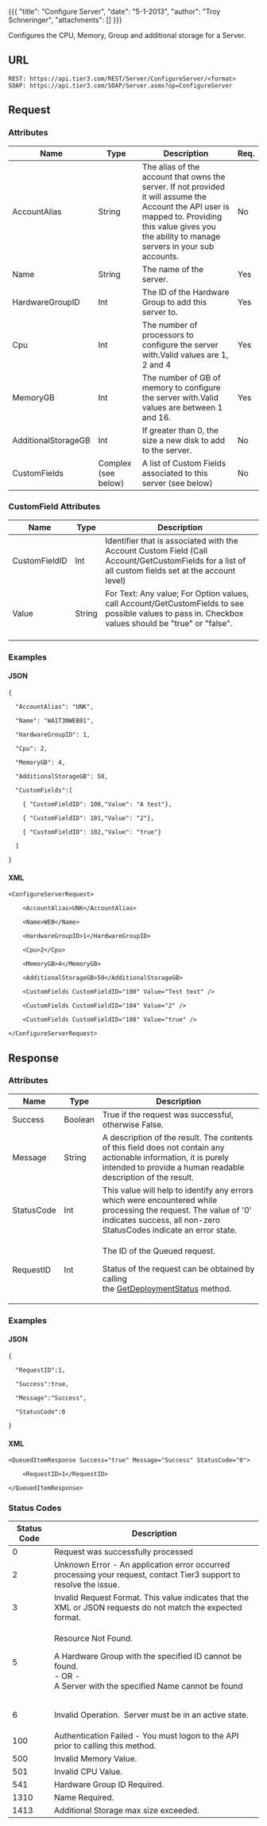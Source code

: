 {{{
  "title": "Configure Server",
  "date": "5-1-2013",
  "author": "Troy Schneringer",
  "attachments": []
}}}

Configures the CPU, Memory, Group and additional storage for a Server.

## URL

    REST: https://api.tier3.com/REST/Server/ConfigureServer/<format>
    SOAP: https://api.tier3.com/SOAP/Server.asmx?op=ConfigureServer

## Request

### Attributes
<table>
    <thead>
    <tr>
      <th>Name</th>
      <th>Type</th>
      <th>Description</th>
      <th>Req.</th>
    </tr>
  </thead>
  <tbody>
    <tr>
      <td>AccountAlias</td>
      <td>String</td>
      <td>The alias of the account that owns the server. If not provided it will assume the Account the API user is mapped to. Providing this value gives you the ability to manage servers in your sub accounts.</td>
      <td>No</td>
    </tr>
    <tr>
      <td>Name</td>
      <td>String</td>
      <td>The name of the server. &nbsp;</td>
      <td>Yes</td>
    </tr>
    <tr>
      <td>HardwareGroupID</td>
      <td>Int</td>
      <td>The ID of the Hardware Group to add this server to.</td>
      <td>Yes</td>
    </tr>
    <tr>
      <td>Cpu</td>
      <td>Int</td>
      <td>The number of processors to configure the server with.Valid values are 1, 2 and 4</td>
      <td>Yes</td>
    </tr>
    <tr>
      <td>MemoryGB</td>
      <td>Int</td>
      <td>The number of GB of memory to configure the server with.Valid values are between 1 and 16.</td>
      <td>Yes</td>
    </tr>
    <tr>
      <td>AdditionalStorageGB</td>
      <td>Int</td>
      <td>If greater than 0, the size a new disk to add to the server.</td>
      <td>No</td>
    </tr>
    <tr>
      <td>CustomFields</td>
      <td>Complex (see below)</td>
      <td>A list of Custom Fields associated to this server (see below)</td>
      <td>No</td>
    </tr>
  </tbody>
</table>

### CustomField Attributes

<table>
  <thead>
  <tr>
    <th>Name</th>
    <th>Type</th>
    <th>Description</th>
  </tr>
</thead>
<tbody>
    <tr>
      <td>CustomFieldID</td>
      <td>Int</td>
      <td>Identifier that is associated with the Account Custom Field (Call Account/GetCustomFields for a list of all custom fields set at the account level)</td>
    </tr>
    <tr>
      <td>Value</td>
      <td>String</td>
      <td>For Text: Any value;&nbsp;For Option values, call Account/GetCustomFields to see possible values to pass in. Checkbox values should be "true" or "false".
        <br />
        <br />
      </td>
    </tr>
  </tbody>
</table>

### Examples

#### JSON

    {

      "AccountAlias": "UNK",

      "Name": "WA1T3NWEB01",

      "HardwareGroupID": 1,

      "Cpu": 2,

      "MemoryGB": 4,

      "AdditionalStorageGB": 50,

      "CustomFields":[

        { "CustomFieldID": 100,"Value": "A test"},

        { "CustomFieldID": 101,"Value": "2"},

        { "CustomFieldID": 102,"Value": "true"}

      ]

    }

#### XML

    <ConfigureServerRequest>

        <AccountAlias>UNK</AccountAlias>

        <Name>WEB</Name>

        <HardwareGroupID>1</HardwareGroupID>

        <Cpu>2</Cpu>

        <MemoryGB>4</MemoryGB>

        <AdditionalStorageGB>50</AdditionalStorageGB>

        <CustomFields CustomFieldID="100" Value="Test text" />

        <CustomFields CustomFieldID="104" Value="2" />

        <CustomFields CustomFieldID="108" Value="true" />

    </ConfigureServerRequest>

## Response

### Attributes

<table>
  <thead>
  <tr>
    <th>Name</th>
    <th>Type</th>
    <th>Description</th>
  </tr>
</thead>
<tbody>
    <tr>
      <td>Success</td>
      <td>Boolean</td>
      <td>True if the request was successful, otherwise False.</td>
    </tr>
    <tr>
      <td>Message</td>
      <td>String</td>
      <td>A description of the result. The contents of this field does not contain any actionable information, it is purely intended to provide a human readable description of the result.</td>
    </tr>
    <tr>
      <td>StatusCode</td>
      <td>Int</td>
      <td>This value will help to identify any errors which were encountered while processing the request. The value of '0' indicates success, all non-zero StatusCodes indicate an error state.</td>
    </tr>
    <tr>
      <td>RequestID</td>
      <td>Int</td>
      <td>
        <p>The ID of the Queued request.</p>
        <p>Status of the request can be obtained by calling the&nbsp;<a href="http://help.tier3.com/entries/20561586-get-deployment-status">GetDeploymentStatus</a>&nbsp;method.</p>
      </td>
    </tr>
  </tbody>
</table>

### Examples

#### JSON

    {

      "RequestID":1,

      "Success":true,

      "Message":"Success",

      "StatusCode":0

    }


#### XML

    <QueuedItemResponse Success="true" Message="Success" StatusCode="0">

        <RequestID>1</RequestID>

    </QueuedItemResponse>


### Status Codes

<table>
    <thead>
  <tr>
    <th>Status Code</th>
    <th>Description</th>
  </tr>
  </thead>
  <tbody>
    <tr>
      <td>0</td>
      <td>Request was successfully processed</td>
    </tr>
    <tr>
      <td>2</td>
      <td>Unknown Error - An application error occurred processing your request, contact Tier3 support to resolve the issue.</td>
    </tr>
    <tr>
      <td>3</td>
      <td>Invalid Request Format. This value indicates that the XML or JSON requests do not match the expected format.</td>
    </tr>
    <tr>
      <td>5</td>
      <td>
        <p>Resource Not Found. &nbsp;</p>
        <p>A Hardware Group with the specified ID cannot be found.
          <br />- OR -
          <br />A Server with the specified Name cannot be found&nbsp;</p>
      </td>
    </tr>
    <tr>
      <td>6</td>
      <td>
        <p>Invalid Operation. &nbsp;Server must be in an active state.</p>
      </td>
    </tr>
    <tr>
      <td>100</td>
      <td>Authentication Failed - You must logon to the API prior to calling this method.</td>
    </tr>
    <tr>
      <td>500</td>
      <td>Invalid Memory Value.</td>
    </tr>
    <tr>
      <td>501</td>
      <td>Invalid CPU Value.</td>
    </tr>
    <tr>
      <td>541</td>
      <td>Hardware Group ID Required.&nbsp;</td>
    </tr>
    <tr>
      <td>1310</td>
      <td>Name Required.</td>
    </tr>
    <tr>
      <td>1413</td>
      <td>Additional Storage max size exceeded.</td>
    </tr>
  </tbody>
</table>